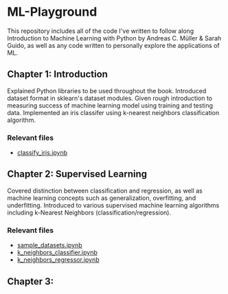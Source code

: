 # ML-Playground

This repository includes all of the code I've written to follow along Introduction to Machine Learning with Python by Andreas C. Müller & Sarah Guido, as well as any code written to personally explore the applications of ML.

## Chapter 1: Introduction

Explained Python libraries to be used throughout the book. Introduced dataset format in sklearn's dataset modules. Given rough introduction to measuring success of machine learning model using training and testing data. Implemented an iris classifer using k-nearest neighbors classification algorithm.

### Relevant files
- [classify_iris.ipynb](classify_iris.ipynb)


## Chapter 2: Supervised Learning

Covered distinction between classification and regression, as well as machine learning concepts such as generalization, overfitting, and underfitting. Introduced to various supervised machine learning algorithms including k-Nearest Neighbors (classification/regression).

### Relevant files
- [sample_datasets.ipynb](sample_datasets.ipynb)
- [k_neighbors_classifier.ipynb](k_neighbors_classifier.ipynb)
- [k_neighbors_regressor.ipynb](k_neighbors_regressor.ipynb)

## Chapter 3:
